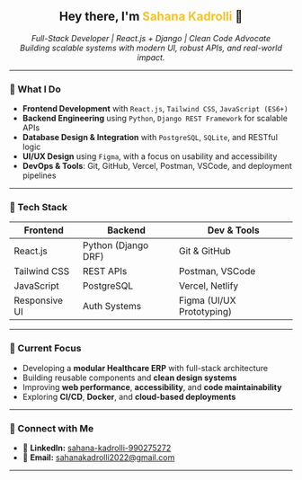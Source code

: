 <h2 align="center">Hey there, I'm <span style="color:#F4C430;">Sahana Kadrolli</span> 👋</h2>

<p align="center">
  <em>Full-Stack Developer | React.js + Django | Clean Code Advocate</em><br/>
  <em>Building scalable systems with modern UI, robust APIs, and real-world impact.</em>
</p>

---

### 🚀 What I Do

- **Frontend Development** with `React.js`, `Tailwind CSS`, `JavaScript (ES6+)`  
- **Backend Engineering** using `Python`, `Django REST Framework` for scalable APIs  
- **Database Design & Integration** with `PostgreSQL`, `SQLite`, and RESTful logic  
- **UI/UX Design** using `Figma`, with a focus on usability and accessibility  
- **DevOps & Tools**: Git, GitHub, Vercel, Postman, VSCode, and deployment pipelines  

---

### 🧰 Tech Stack

| Frontend       | Backend           | Dev & Tools               |
| -------------- | ----------------- | -------------------------- |
| React.js       | Python (Django DRF)| Git & GitHub              |
| Tailwind CSS   | REST APIs         | Postman, VSCode           |
| JavaScript     | PostgreSQL        | Vercel, Netlify           |
| Responsive UI  | Auth Systems      | Figma (UI/UX Prototyping) |

---

### 🔭 Current Focus

- Developing a **modular Healthcare ERP** with full-stack architecture  
- Building reusable components and **clean design systems**  
- Improving **web performance**, **accessibility**, and **code maintainability**  
- Exploring **CI/CD**, **Docker**, and **cloud-based deployments**  

---

### 🤝 Connect with Me

- 💼 <strong>LinkedIn:</strong> [sahana-kadrolli-990275272](https://www.linkedin.com/in/sahana-kadrolli-990275272)  
- 📧 <strong>Email:</strong> <a href="mailto:sahanakadrolli2022@gmail.com">sahanakadrolli2022@gmail.com</a>  

---
